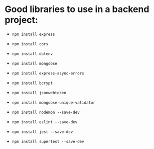 # Good libraries to use in a backend project:

- `npm install express`
- `npm install cors`
- `npm install dotenv`
- `npm install mongoose`
- `npm install express-async-errors`
- `npm install bcrypt`
- `npm install jsonwebtoken`
- `npm install mongoose-unique-validator`

- `npm install nodemon --save-dev`
- `npm install eslint --save-dev`
- `npm install jest --save-dev`
- `npm install supertest --save-dev`